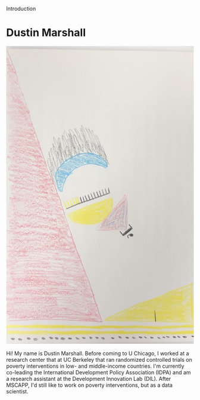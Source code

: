 Introduction

# Dustin Marshall

![Data Selfie](./images/IMG_3057.jpg)

Hi! My name is Dustin Marshall. Before coming to U Chicago, I worked at a research center that at UC Berkeley that ran randomized controlled trials on poverty interventions in low- and middle-income countries. I'm currently co-leading the International Development Policy Association (IDPA) and am a research assistant at the Development Innovation Lab (DIL). After MSCAPP, I'd still like to work on poverty interventions, but as a data scientist.
